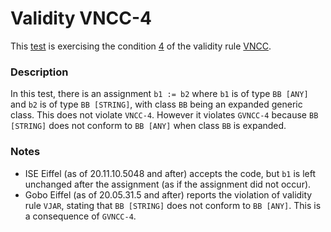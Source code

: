 # Validity VNCC-4

This [test](.) is exercising the condition [4](../Readme.md) of the validity rule [VNCC](../../vncc/Readme.md).

### Description

In this test, there is an assignment `b1 := b2` where `b1` is of type `BB [ANY]` and `b2` is of type `BB [STRING]`, with class `BB` being an expanded generic class. This does not violate `VNCC-4`. However it violates `GVNCC-4` because `BB [STRING]` does not conform to `BB [ANY]` when class `BB` is expanded.

### Notes

* ISE Eiffel (as of 20.11.10.5048 and after) accepts the code, but `b1` is left unchanged after the assignment (as if the assignment did not occur).
* Gobo Eiffel (as of 20.05.31.5 and after) reports the violation of validity rule `VJAR`, stating that `BB [STRING]` does not conform to `BB [ANY]`. This is a consequence of `GVNCC-4`.
